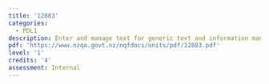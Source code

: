 ```yaml
---
title: '12883'
categories:
  - PDL1
description: Enter and manage text for generic text and information management
pdf: 'https://www.nzqa.govt.nz/nqfdocs/units/pdf/12883.pdf'
level: '1'
credits: '4'
assessment: Internal
---
```


